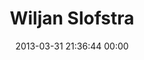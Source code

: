 ---
title: "Wiljan Slofstra"
date: 2013-03-31 21:36:44 00:00
permalink: /wiljan
twitter: ""
likes: [398,1753,1719,66,2133]
id: 1895
gravatar: "http://www.gravatar.com/avatar/14ef6431523e8a27cf9259b147bdd1cf"
---